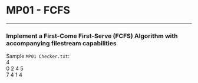 # MP01 - FCFS
***
### Implement a First-Come First-Serve (FCFS) Algorithm with accompanying filestream capabilities

Sample `MP01 Checker.txt`:<br/>
4<br/>
0 2 4 5<br/>
7 4 1 4<br/>
